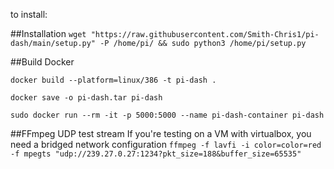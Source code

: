 to install: 

##Installation 
```wget "https://raw.githubusercontent.com/Smith-Chris1/pi-dash/main/setup.py" -P /home/pi/ && sudo python3 /home/pi/setup.py```

##Build Docker

```docker build --platform=linux/386 -t pi-dash .```

```docker save -o pi-dash.tar pi-dash```

```sudo docker run --rm -it -p 5000:5000 --name pi-dash-container pi-dash ```

##FFmpeg UDP test stream
If you're testing on a VM with virtualbox, you need a bridged network configuration
```ffmpeg -f lavfi -i color=color=red -f mpegts "udp://239.27.0.27:1234?pkt_size=188&buffer_size=65535"```